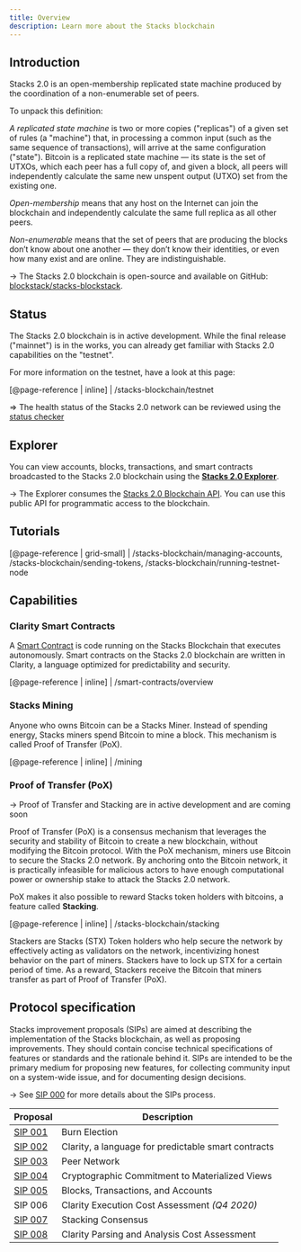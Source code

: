 ```yaml
---
title: Overview
description: Learn more about the Stacks blockchain
---
```


## Introduction

Stacks 2.0 is an open-membership replicated state machine produced by the coordination of a non-enumerable set of peers.

To unpack this definition:

_A replicated state machine_ is two or more copies ("replicas") of a given set of rules (a "machine") that, in processing
a common input (such as the same sequence of transactions), will arrive at the same configuration ("state"). Bitcoin
is a replicated state machine — its state is the set of UTXOs, which each peer has a full copy of, and given a block,
all peers will independently calculate the same new unspent output (UTXO) set from the existing one.

_Open-membership_ means that any host on the Internet can join the blockchain and independently calculate the same full
replica as all other peers.

_Non-enumerable_ means that the set of peers that are producing the blocks don’t know about one another — they don’t know
their identities, or even how many exist and are online. They are indistinguishable.

-> The Stacks 2.0 blockchain is open-source and available on GitHub: [blockstack/stacks-blockstack](https://github.com/blockstack/stacks-blockchain).

## Status

The Stacks 2.0 blockchain is in active development. While the final release ("mainnet") is in the works, you can already get familiar with Stacks 2.0 capabilities on the "testnet".

For more information on the testnet, have a look at this page:

[@page-reference | inline]
| /stacks-blockchain/testnet

=> The health status of the Stacks 2.0 network can be reviewed using the [status checker](/stacks-blockchain/network#health-check)

## Explorer

You can view accounts, blocks, transactions, and smart contracts broadcasted to the Stacks 2.0 blockchain using the [**Stacks 2.0 Explorer**](https://testnet-explorer.blockstack.org/).

-> The Explorer consumes the [Stacks 2.0 Blockchain API](https://blockstack.github.io/stacks-blockchain-api/). You can use this public API for programmatic access to the blockchain.

## Tutorials

[@page-reference | grid-small]
| /stacks-blockchain/managing-accounts, /stacks-blockchain/sending-tokens, /stacks-blockchain/running-testnet-node

## Capabilities

### Clarity Smart Contracts

A [Smart Contract](https://academy.binance.com/glossary/smart-contract) is code running on the Stacks Blockchain that executes autonomously. Smart contracts on the Stacks 2.0 blockchain are written in Clarity, a language optimized for predictability and security.

[@page-reference | inline]
| /smart-contracts/overview

### Stacks Mining

Anyone who owns Bitcoin can be a Stacks Miner. Instead of spending energy, Stacks miners spend Bitcoin to mine a block. This mechanism is called Proof of Transfer (PoX).

[@page-reference | inline]
| /mining

### Proof of Transfer (PoX)

-> Proof of Transfer and Stacking are in active development and are coming soon

Proof of Transfer (PoX) is a consensus mechanism that leverages the security and stability of Bitcoin to create a new blockchain, without modifying the Bitcoin protocol. With the PoX mechanism, miners use Bitcoin to secure the Stacks 2.0 network. By anchoring onto the Bitcoin network, it is practically infeasible for malicious actors to have enough computational power or ownership stake to attack the Stacks 2.0 network.

PoX makes it also possible to reward Stacks token holders with bitcoins, a feature called **Stacking**.

[@page-reference | inline]
| /stacks-blockchain/stacking

Stackers are Stacks (STX) Token holders who help secure the network by effectively acting as validators on the network, incentivizing honest behavior on the part of miners. Stackers have to lock up STX for a certain period of time. As a reward, Stackers receive the Bitcoin that miners transfer as part of Proof of Transfer (PoX).

## Protocol specification

Stacks improvement proposals (SIPs) are aimed at describing the implementation of the Stacks blockchain, as well as
proposing improvements. They should contain concise technical specifications of features or standards and the rationale
behind it. SIPs are intended to be the primary medium for proposing new features, for collecting community input on a
system-wide issue, and for documenting design decisions.

-> See [SIP 000](https://github.com/blockstack/stacks-blockchain/blob/master/sip/sip-000-stacks-improvement-proposal-process.md) for more details about the SIPs process.

| **Proposal**                                                                                                   | **Description**                                     |
| -------------------------------------------------------------------------------------------------------------- | --------------------------------------------------- |
| [SIP 001](https://github.com/blockstack/stacks-blockchain/blob/master/sip/sip-001-burn-election.md)            | Burn Election                                       |
| [SIP 002](https://github.com/blockstack/stacks-blockchain/blob/master/sip/sip-002-smart-contract-language.md)  | Clarity, a language for predictable smart contracts |
| [SIP 003](https://github.com/blockstack/stacks-blockchain/blob/master/sip/sip-003-peer-network.md)             | Peer Network                                        |
| [SIP 004](https://github.com/blockstack/stacks-blockchain/blob/master/sip/sip-004-materialized-view.md)        | Cryptographic Commitment to Materialized Views      |
| [SIP 005](https://github.com/blockstack/stacks-blockchain/blob/master/sip/sip-005-blocks-and-transactions.md)  | Blocks, Transactions, and Accounts                  |
| SIP 006                                                                                                        | Clarity Execution Cost Assessment _(Q4 2020)_       |
| [SIP 007](https://github.com/blockstack/stacks-blockchain/blob/master/sip/sip-007-stacking-consensus.md)       | Stacking Consensus                                  |
| [SIP 008](https://github.com/blockstack/stacks-blockchain/blob/master/sip/sip-008-analysis-cost-assessment.md) | Clarity Parsing and Analysis Cost Assessment        |
